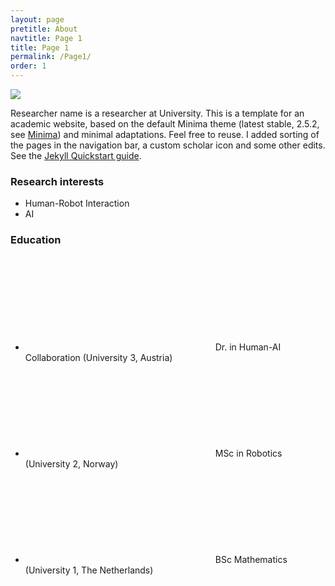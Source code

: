 ```yaml
---
layout: page
pretitle: About
navtitle: Page 1
title: Page 1
permalink: /Page1/
order: 1
---
```


<img class="profilepic" src="{{ '/assets/images/profilephoto.png' | relative_url }}">



Researcher name is a researcher at University. This is a template for an academic website, based on the default Minima theme (latest stable, 2.5.2, see [Minima](https://rubygems.org/gems/minima)) and minimal adaptations. Feel free to reuse. I added sorting of the pages in the navigation bar, a custom scholar icon and some other edits. See the [Jekyll Quickstart guide](https://jekyllrb.com/docs/).



<h3> Research interests </h3>

- Human-Robot Interaction 
- AI

<h3>Education</h3>

<ul class="icon-list">
  <li>
    <svg class="svg-icon bullet-icon">
      <use xlink:href="{{ '/assets/minima-social-icons.svg#scholar' | relative_url }}"></use>
    </svg>
    Dr. in Human-AI Collaboration (University 3, Austria)
  </li>
  <li>
    <svg class="svg-icon bullet-icon">
      <use xlink:href="{{ '/assets/minima-social-icons.svg#scholar' | relative_url }}"></use>
    </svg>
    MSc in Robotics (University 2, Norway)
  </li>
   <li>
    <svg class="svg-icon bullet-icon">
      <use xlink:href="{{ '/assets/minima-social-icons.svg#scholar' | relative_url }}"></use>
    </svg>
    BSc Mathematics (University 1, The Netherlands)
  </li>
</ul>